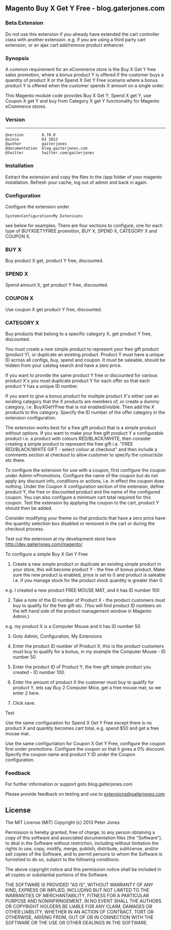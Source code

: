 ## Magento Buy X Get Y Free - blog.gaterjones.com

### Beta Extension

Do not use this extension if you already have extended the cart controller class with another extension. e.g. if you are using a third party cart extension, or an ajax cart add/remove product enhancer.

### Synopsis
A common requirement for an eCommerce store is the Buy X Get Y free sales promotion, where a bonus product Y is offered if the customer buys a quantity of product X or the Spend X Get Y Free scenario where a bonus product Y is offered when the customer spends X amount on a single order.

This Magento module code provides Buy X Get Y, Spend X get Y, use Coupon X get Y and buy from Category X get Y functionality for Magento eCommerce stores.

### Version
***
	@version		0.70.0
	@since			03 2013
	@author			gaiterjones
	@documentation	blog.gaiterjones.com
	@twitter		twitter.com/gaiterjones
	
### Installation

Extract the extension and copy the files to the /app folder of your magento installation. Refresh your cache, log out of admin and back in again.

### Configuration

Configure the extension under 

	System>Configuration>My Extensions
	
see below for examples. There are four sections to configure, one for each type of BUYXGETYFREE promotion, BUY X, SPEND X, CATEGORY X and COUPON X.

### BUY X
Buy product X get, product Y free, discounted.

### SPEND X
Spend amount X, get product Y free, discounted.

### COUPON X
Use coupon X get product Y free, discounted.

### CATEGORY X
Buy products that belong to a specific category X, get product Y free, discounted.

You must create a new simple product to represent your free gift product (product Y), or duplicate an existing product. Product Y must have a unique ID across all configs, buy, spend and coupon. It must be saleable, should be hidden from your catalog search and have a zero price.

If you want to provide the same product Y free or discounted for various product X's you must duplicate product Y for each offer so that each product Y has a unique ID number.

If you want to give a bonus product for multiple product X's either use an existing category that the X products are members of, or create a dummy category, i.e. BuyXGetYFree that is not enabled/visible. Then add the X products to this category. Specify the ID number of the offer category in the extension configuration.

The extension works best for a free gift product that is a simple product without options. If you want to make your free gift product Y a configurable product i.e. a product with colours RED/BLACK/WHITE, then consider creating a simple product to represent the free gift i.e. "FREE RED/BLACK/WHITE GIFT - select colour at checkout" and then include a comments section at checkout to allow customer to specify the colour/size etc there.

To configure the extension for use with a coupon, first configure the coupon under Admin->Promotions. Configure the name of the coupon but do not apply any discount info, conditions or actions, i.e. in effect the coupon does nothing. Under the Coupon X configuration section of the extension, define product Y, the free or discounted product and the name of the configured coupon. You can also configure a minimum cart total required for this coupon. Test the extension by applying the coupon to the cart, product Y should then be added.

Consider modifying your theme so that products that have a zero price have the quantity selection box disabled or removed in the cart or during the checkout process.

Test out the extension at my development store here http://dev.gaiterjones.com/magento/

To configure a simple Buy X Get Y Free

1. Create a new simple product or duplicate an existing simple product in your store, this will become product Y - the free of bonus product.
Make sure the new product is enabled, price is set to 0 and product is saleable i.e. if you manage stock for the product stock quantity is greater than 0.

e.g. I created a new product FREE MOUSE MAT, and it has ID number 100

2. Take a note of the ID number of Product X - the product customers must buy to qualify for the free gift etc. (You will find product ID numbers on the left hand
side of the product management window in Magento Admin.)

e.g. my product X is a Computer Mouse and it has ID number 50. 

3. Goto Admin, Configuration, My Extensions

4. Enter the product ID number of Product X, this is the product customers must buy to qualify for a bonus, in my example the Computer Mouse - ID number 50

5. Enter the product ID of Product Y, the free gift simple product you created - ID number 100.

6. Enter the amount of product X the customer must buy to qualify for product Y, lets say Buy 2 Computer Mice, get a free mouse mat, so we enter 2 here.

7. Click save.

Test

Use the same configuration for Spend X Get Y Free except there is no product X and quantity becomes cart total, e.g. spend $50 and get a free mouse mat.

Use the same configurtation for Coupon X Get Y Free, configure the coupon first under promotions. Configure the coupon so that it gives a 0% discount.
Specify the coupon name and product Y ID under the Coupon configuration.

### Feedback

For further information or support goto blog.gaiterjones.com


Please provide feedback on testing and use to extensions@gaiterjones.com

## License

The MIT License (MIT)
Copyright (c) 2013 Peter Jones

Permission is hereby granted, free of charge, to any person obtaining a copy of this software and associated documentation files (the "Software"), to deal in the Software without restriction, including without limitation the rights to use, copy, modify, merge, publish, distribute, sublicense, and/or sell copies of the Software, and to permit persons to whom the Software is furnished to do so, subject to the following conditions:

The above copyright notice and this permission notice shall be included in all copies or substantial portions of the Software.

THE SOFTWARE IS PROVIDED "AS IS", WITHOUT WARRANTY OF ANY KIND, EXPRESS OR IMPLIED, INCLUDING BUT NOT LIMITED TO THE WARRANTIES OF MERCHANTABILITY, FITNESS FOR A PARTICULAR PURPOSE AND NONINFRINGEMENT. IN NO EVENT SHALL THE AUTHORS OR COPYRIGHT HOLDERS BE LIABLE FOR ANY CLAIM, DAMAGES OR OTHER LIABILITY, WHETHER IN AN ACTION OF CONTRACT, TORT OR OTHERWISE, ARISING FROM, OUT OF OR IN CONNECTION WITH THE SOFTWARE OR THE USE OR OTHER DEALINGS IN THE SOFTWARE.